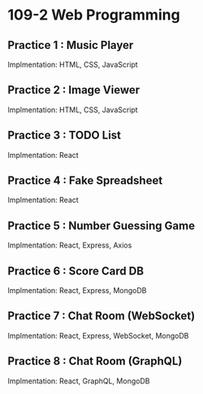 # 109-2 Web Programming
## Practice 1 : Music Player
Implmentation: HTML, CSS, JavaScript

## Practice 2 : Image Viewer
Implmentation: HTML, CSS, JavaScript

## Practice 3 : TODO List
Implmentation: React

## Practice 4 : Fake Spreadsheet
Implmentation: React

## Practice 5 : Number Guessing Game
Implmentation: React, Express, Axios

## Practice 6 : Score Card DB
Implmentation: React, Express, MongoDB

## Practice 7 : Chat Room (WebSocket)
Implmentation: React, Express, WebSocket, MongoDB

## Practice 8 : Chat Room (GraphQL)
Implmentation: React, GraphQL, MongoDB
